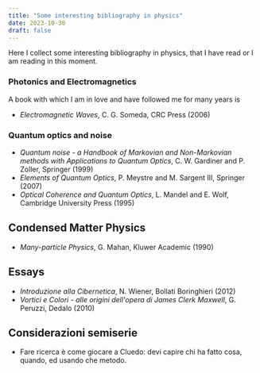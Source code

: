```yaml
---
title: "Some interesting bibliography in physics"
date: 2023-10-30
draft: false
---
```


Here I collect some interesting bibliography in physics, that I have read or I am reading in this moment.

### Photonics and Electromagnetics
A book with which I am in love and have followed me for many years is 
- *Electromagnetic Waves*, C. G. Someda, CRC Press (2006)
### Quantum optics and noise
- *Quantum noise - a Handbook of Markovian and Non-Markovian methods with Applications to Quantum Optics*, C. W. Gardiner and P. Zoller, Springer (1999)
- *Elements of Quantum Optics*, P. Meystre and M. Sargent III, Springer (2007)
- *Optical Coherence and Quantum Optics*, L. Mandel and E. Wolf, Cambridge University Press (1995)

## Condensed Matter Physics 
- *Many-particle Physics*, G. Mahan, Kluwer Academic (1990)

## Essays
- *Introduzione alla Cibernetica*, N. Wiener, Bollati Boringhieri (2012)
- *Vortici e Colori -  alle origini dell'opera di James Clerk Maxwell*, G. Peruzzi, Dedalo (2010)

## Considerazioni semiserie
- Fare ricerca è come giocare a Cluedo: devi capire chi ha fatto cosa, quando, ed usando che metodo.